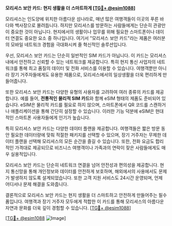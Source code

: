 **모리셔스 보안 카드: 현지 생활을 더 스마트하게 [[TG💪+ @esim1088](https://t.me/s/esim1088)]**

모리셔스는 인도양에 위치한 아름다운 섬나라로, 매년 많은 여행객들이 이곳의 푸른 바다와 백사장으로 몰려듭니다. 하지만 모리셔스를 방문하는 사람들에게는 단순히 관광만이 중요한 것이 아닙니다. 현지에서의 생활이나 업무를 위해 필요한 스마트폰이나 데이터 연결도 중요한 요소 중 하나입니다. 여기서 "모리셔스 보안 카드"라는 제품은 여러분의 모바일 네트워크 경험을 극대화시켜 줄 혁신적인 솔루션입니다.

우선, 모리셔스 보안 카드는 단순히 일반적인 SIM 카드가 아닙니다. 이 카드는 모리셔스 내에서 안전하고 신뢰할 수 있는 네트워크를 제공합니다. 특히 현지 통신 사업자의 네트워크를 통해 최고 품질의 데이터 및 전화 서비스를 이용할 수 있습니다. 여행객뿐만 아니라 장기 거주자들에게도 유용한 제품으로, 모리셔스에서의 일상생활을 더욱 편리하게 만들어줍니다.

또한 모리셔스 보안 카드는 다양한 유형의 사용자를 고려하여 여러 종류의 카드를 제공합니다. 예를 들어, **전통적인 물리적 SIM 카드**와 함께 eSIM 형태의 제품도 준비되어 있습니다. eSIM은 물리적 카드를 필요로 하지 않으며, 스마트폰에서 QR 코드를 스캔하거나 애플리케이션을 통해 간단히 설정할 수 있습니다. 이러한 기능 덕분에 eSIM은 현대적인 스마트폰 사용자들에게 인기가 높습니다.

특히 모리셔스 보안 카드는 다양한 데이터 플랜을 제공합니다. 여행객들은 짧은 방문 동안 필요한 데이터량에 맞춰 적절한 패키지를 선택할 수 있으며, 장기 거주자는 무제한 데이터 플랜을 선택해 모리셔스의 모든 순간을 즐길 수 있습니다. 또한, 전화 요금도 합리적인 가격대로 제공되므로 비즈니스 여행객이나 가족과의 연락이 잦은 사람들에게도 매우 실용적입니다.

모리셔스 보안 카드는 단순히 네트워크 연결을 넘어 안전성과 편의성을 제공합니다. 현지 통신망을 통해 개인정보와 데이터를 안전하게 보호하며, 해외에서의 사용에서도 문제가 발생하지 않도록 설계되었습니다. 또한 고객 지원 서비스도 24시간 운영되며, 언제 어디서나 문제 해결을 도와줍니다.

결론적으로 모리셔스 보안 카드는 현지 생활을 더 스마트하고 안전하게 만들어주는 필수품입니다. 여행객과 장기 거주자 모두에게 적합한 이 카드를 통해 모리셔스의 아름다운 자연과 문화를 더욱 깊이 경험할 수 있습니다. [[TG💪+ @esim1088](https://t.me/s/esim1088)]

[[TG💪+ @esim1088](https://t.me/s/esim1088) ![Image](https://i.postimg.cc/Y0z9fWf4/image.png)]